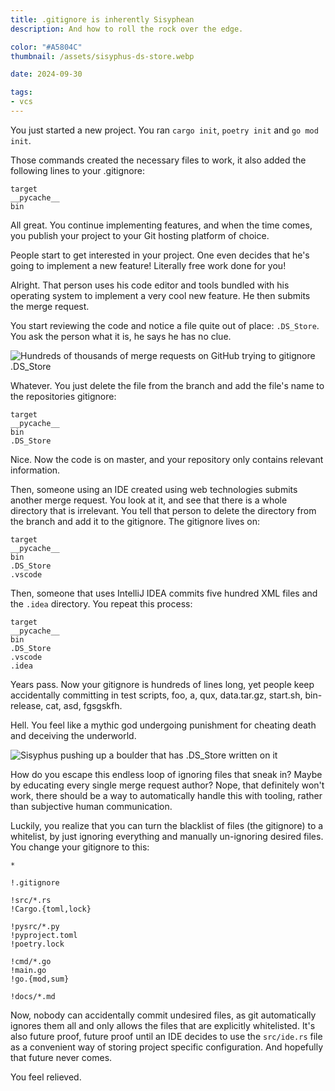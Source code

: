 ```yaml
---
title: .gitignore is inherently Sisyphean
description: And how to roll the rock over the edge.

color: "#A5804C"
thumbnail: /assets/sisyphus-ds-store.webp

date: 2024-09-30

tags:
- vcs
---
```


You just started a new project. You ran `cargo init`,
`poetry init` and `go mod init`.

Those commands created the necessary files to work, it
also added the following lines to your .gitignore:

```text
target
__pycache__
bin
```

All great. You continue implementing features, and when
the time comes, you publish your project to your Git
hosting platform of choice.

People start to get interested in your project. One even
decides that he's going to implement a new feature!
Literally free work done for you!

Alright. That person uses his code editor and tools bundled
with his operating system to implement a very cool
new feature. He then submits the merge request.

You start reviewing the code and notice a file quite
out of place: `.DS_Store`. You ask the person what
it is, he says he has no clue.

![Hundreds of thousands of merge requests on GitHub trying
to gitignore .DS_Store](/assets/github-ds-store-mr-list.webp)

Whatever. You just delete the file from the branch and
add the file's name to the repositories gitignore:

```text
target
__pycache__
bin
.DS_Store
```


Nice. Now the code is on master, and your repository
only contains relevant information.

Then, someone using an IDE created using web technologies
submits another merge request. You look at it, and
see that there is a whole directory that is irrelevant.
You tell that person to delete the directory from the
branch and add it to the gitignore. The gitignore lives on:

```text
target
__pycache__
bin
.DS_Store
.vscode
```

Then, someone that uses IntelliJ IDEA commits five hundred
XML files and the `.idea` directory. You repeat this process:

```text
target
__pycache__
bin
.DS_Store
.vscode
.idea
```

Years pass. Now your gitignore is hundreds of lines long,
yet people keep accidentally committing in test scripts,
foo, a, qux, data.tar.gz, start.sh, bin-release,
cat, asd, fgsgskfh.

Hell. You feel like a mythic god undergoing punishment
for cheating death and deceiving the underworld.

![Sisyphus pushing up a boulder that has .DS_Store written
on it](/assets/sisyphus-ds-store.webp)

How do you escape this endless loop of ignoring files
that sneak in? Maybe by educating every single merge
request author? Nope, that definitely won't work, there
should be a way to automatically handle this with tooling,
rather than subjective human communication.

Luckily, you realize that you can turn the blacklist
of files (the gitignore) to a whitelist, by just
ignoring everything and manually un-ignoring desired
files. You change your gitignore to this:

```text
*

!.gitignore

!src/*.rs
!Cargo.{toml,lock}

!pysrc/*.py
!pyproject.toml
!poetry.lock

!cmd/*.go
!main.go
!go.{mod,sum}

!docs/*.md
```

Now, nobody can accidentally commit undesired files,
as git automatically ignores them all and only
allows the files that are explicitly whitelisted.
It's also future proof, future proof until an IDE
decides to use the `src/ide.rs` file as a convenient
way of storing project specific configuration.
And hopefully that future never comes.

You feel relieved.
